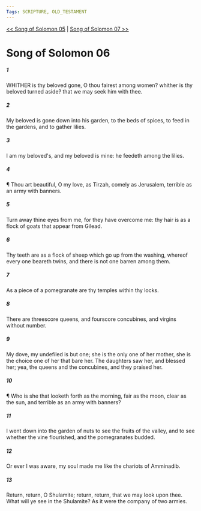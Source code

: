 ```yaml
---
Tags: SCRIPTURE, OLD_TESTAMENT
---
```


[<< Song of Solomon 05](OLD_TESTAMENT/22_Song_of_Solomon/Song_of_Solomon_05.md) | [Song of Solomon 07 >>](OLD_TESTAMENT/22_Song_of_Solomon/Song_of_Solomon_07.md)

# Song of Solomon 06

##### 1

WHITHER is thy beloved gone, O thou fairest among women? whither is thy beloved turned aside? that we may seek him with thee.

##### 2

My beloved is gone down into his garden, to the beds of spices, to feed in the gardens, and to gather lilies.

##### 3

I am my beloved's, and my beloved is mine: he feedeth among the lilies.

##### 4

¶ Thou art beautiful, O my love, as Tirzah, comely as Jerusalem, terrible as an army with banners.

##### 5

Turn away thine eyes from me, for they have overcome me: thy hair is as a flock of goats that appear from Gilead.

##### 6

Thy teeth are as a flock of sheep which go up from the washing, whereof every one beareth twins, and there is not one barren among them.

##### 7

As a piece of a pomegranate are thy temples within thy locks.

##### 8

There are threescore queens, and fourscore concubines, and virgins without number.

##### 9

My dove, my undefiled is but one; she is the only one of her mother, she is the choice one of her that bare her. The daughters saw her, and blessed her; yea, the queens and the concubines, and they praised her.

##### 10

¶ Who is she that looketh forth as the morning, fair as the moon, clear as the sun, and terrible as an army with banners?

##### 11

I went down into the garden of nuts to see the fruits of the valley, and to see whether the vine flourished, and the pomegranates budded.

##### 12

Or ever I was aware, my soul made me like the chariots of Amminadib.

##### 13

Return, return, O Shulamite; return, return, that we may look upon thee. What will ye see in the Shulamite? As it were the company of two armies.
